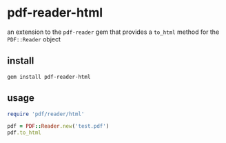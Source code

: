 # pdf-reader-html

an extension to the `pdf-reader` gem that provides a `to_html` method for the `PDF::Reader` object

## install

    gem install pdf-reader-html

## usage

``` ruby
require 'pdf/reader/html'

pdf = PDF::Reader.new('test.pdf')
pdf.to_html
```
